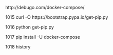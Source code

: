 http:\/\/debugo.com\/docker-compose\/



 1015 curl -O https:\/\/bootstrap.pypa.io\/get-pip.py

 1016 python get-pip.py

 1017 pip install -U docker-compose

 1018 history




